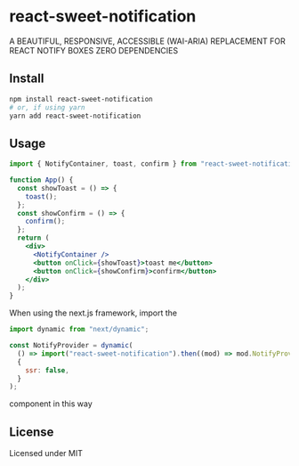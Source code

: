 # react-sweet-notification

A BEAUTIFUL, RESPONSIVE, ACCESSIBLE (WAI-ARIA) REPLACEMENT FOR REACT NOTIFY BOXES
ZERO DEPENDENCIES

## Install

```bash
npm install react-sweet-notification
# or, if using yarn
yarn add react-sweet-notification
```

## Usage

```jsx
import { NotifyContainer, toast, confirm } from "react-sweet-notification";

function App() {
  const showToast = () => {
    toast();
  };
  const showConfirm = () => {
    confirm();
  };
  return (
    <div>
      <NotifyContainer />
      <button onClick={showToast}>toast me</button>
      <button onClick={showConfirm}>confirm</button>
    </div>
  );
}
```

When using the next.js framework, import the

```jsx
import dynamic from "next/dynamic";

const NotifyProvider = dynamic(
  () => import("react-sweet-notification").then((mod) => mod.NotifyProvider),
  {
    ssr: false,
  }
);
```

component in this way

## License

Licensed under MIT
